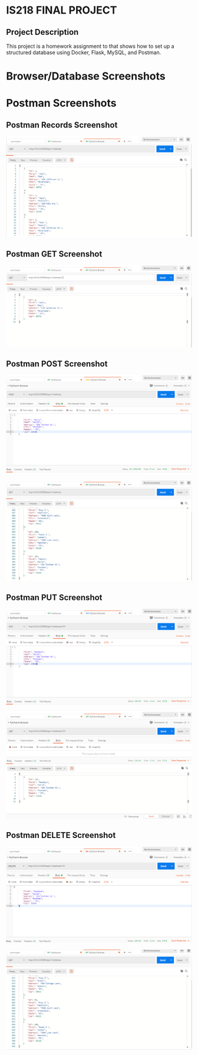 # IS218 FINAL PROJECT
## Project Description
This project is a homework assignment to that shows how to set up a structured
 database using Docker, Flask, MySQL, and Postman. 

# Browser/Database Screenshots

# Postman Screenshots
 ## Postman Records Screenshot
![records](screenshots/postmanRecord.PNG)
## Postman GET Screenshot
![get](screenshots/postmanGet.PNG)
## Postman POST Screenshot
![post](screenshots/postmanPost1.PNG)

![post](screenshots/postmanPost2.PNG)
## Postman PUT Screenshot
![put](screenshots/postmanPut1.PNG)

![put](screenshots/postmanPut2.PNG)
 ## Postman DELETE Screenshot
![delete](screenshots/postmanDelete1.PNG)

![delete](screenshots/postmanDelete2.PNG)

